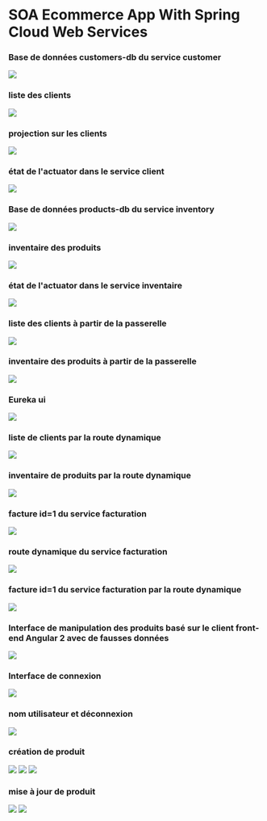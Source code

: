 # SOA Ecommerce App With Spring Cloud Web Services


### Base de données customers-db du service customer
<img src="screenshots/h2CustomersDb.png" />


### liste des clients
<img src="screenshots/listOfCustomers.png" />


### projection sur les clients
<img src="screenshots/projectionFullCustomer.png" />


### état de l'actuator dans le service client
<img src="screenshots/customerServiceActuatorHealthState.png" />


### Base de données products-db du service inventory
<img src="screenshots/listOfProducts.png" />


### inventaire des produits
<img src="screenshots/listOfProducts.png" />


### état de l'actuator dans le service inventaire
<img src="screenshots/inventoryServiceActuatorHealthState.png" />


### liste des clients à partir de la passerelle
<img src="screenshots/gatewayListOfClients.png" />


### inventaire des produits à partir de la passerelle
<img src="screenshots/gatewayListOfProducts.png" />


### Eureka ui
<img src="screenshots/eurekaUI.png" />


### liste de clients par la route dynamique
<img src="screenshots/listOfClientsByDynamicRoute.png" />


### inventaire de produits par la route dynamique
<img src="screenshots/listOfProductsByDynamicRoute.png" />


### facture id=1 du service facturation
<img src="screenshots/billId1FromBillingService.png" />


### route dynamique du service facturation
<img src="screenshots/dynamicRouteOfBillingService.png" />


### facture id=1 du service facturation par la route dynamique
<img src="screenshots/billId1FromBillingServiceByDynamicRoute.png" />


### Interface de manipulation des produits basé sur le client front-end Angular 2 avec de fausses données
<img src="screenshots/readDeleteSearchProductsWithAndPagination.png" />


### Interface de connexion
<img src="screenshots/authInterface.png" />


### nom utilisateur et déconnexion
<img src="screenshots/userInfoAndLogoutAddedToNavbar.png" />


### création de produit
<img src="screenshots/createAndUpdateButtons.png" />
<img src="screenshots/createProduct.png" />
<img src="screenshots/newProduct.png" />


### mise à jour de produit
<img src="screenshots/updateProduct.png" />
<img src="screenshots/updatedProduct.png" />
